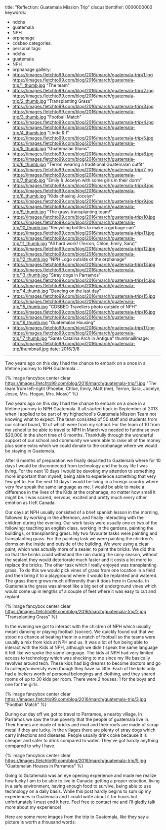 title: "Reflection: Guatemala Mission Trip"
disqusIdentifier: 0000000003
keywords:
- ndchs
- guatemala
- NPH
- orphanage
- cdsbeo
categories:
- personal
tags:
- ndchs
- guatemala
- NPH
- orphanage
gallery:
- https://images.fletchto99.com/blog/2016/march/guatemala-trip/1.jpg https://images.fletchto99.com/blog/2016/march/guatemala-trip/1_thumb.jpg "The team"
- https://images.fletchto99.com/blog/2016/march/guatemala-trip/2.jpg https://images.fletchto99.com/blog/2016/march/guatemala-trip/2_thumb.jpg "Transplanting Grass"
- https://images.fletchto99.com/blog/2016/march/guatemala-trip/3.jpg https://images.fletchto99.com/blog/2016/march/guatemala-trip/3_thumb.jpg "Football Match"
- https://images.fletchto99.com/blog/2016/march/guatemala-trip/4.jpg https://images.fletchto99.com/blog/2016/march/guatemala-trip/4_thumb.jpg "Linda & I"
- https://images.fletchto99.com/blog/2016/march/guatemala-trip/5.jpg https://images.fletchto99.com/blog/2016/march/guatemala-trip/5_thumb.jpg "Guatemalan Slums"
- https://images.fletchto99.com/blog/2016/march/guatemala-trip/6.jpg https://images.fletchto99.com/blog/2016/march/guatemala-trip/6_thumb.jpg "Terron wearing a traditional Guatemalan outfit"
- https://images.fletchto99.com/blog/2016/march/guatemala-trip/7.jpg https://images.fletchto99.com/blog/2016/march/guatemala-trip/7_thumb.jpg "Emily & Jocelyn with some girls in their dorm"
- https://images.fletchto99.com/blog/2016/march/guatemala-trip/8.jpg https://images.fletchto99.com/blog/2016/march/guatemala-trip/8_thumb.jpg "Kids chasing Jocelyn"
- https://images.fletchto99.com/blog/2016/march/guatemala-trip/9.jpg https://images.fletchto99.com/blog/2016/march/guatemala-trip/9_thumb.jpg "The grass transplanting team!"
- https://images.fletchto99.com/blog/2016/march/guatemala-trip/10.jpg https://images.fletchto99.com/blog/2016/march/guatemala-trip/10_thumb.jpg "Recycling bottles to make a garbage can"
- https://images.fletchto99.com/blog/2016/march/guatemala-trip/11.jpg https://images.fletchto99.com/blog/2016/march/guatemala-trip/11_thumb.jpg "All hard work! (Terron, Chloe, Emily, Sara)"
- https://images.fletchto99.com/blog/2016/march/guatemala-trip/12.jpg https://images.fletchto99.com/blog/2016/march/guatemala-trip/12_thumb.jpg "NPH Logo outside of the orphanage"
- https://images.fletchto99.com/blog/2016/march/guatemala-trip/13.jpg https://images.fletchto99.com/blog/2016/march/guatemala-trip/13_thumb.jpg "Stray dogs in Parramos"
- https://images.fletchto99.com/blog/2016/march/guatemala-trip/14.jpg https://images.fletchto99.com/blog/2016/march/guatemala-trip/14_thumb.jpg "Dancing on the last day"
- https://images.fletchto99.com/blog/2016/march/guatemala-trip/15.jpg https://images.fletchto99.com/blog/2016/march/guatemala-trip/15_thumb.jpg "CDSBEO Travellers photo outside of NPH"
- https://images.fletchto99.com/blog/2016/march/guatemala-trip/16.jpg https://images.fletchto99.com/blog/2016/march/guatemala-trip/16_thumb.jpg "Guatemalan Housing"
- https://images.fletchto99.com/blog/2016/march/guatemala-trip/17.jpg https://images.fletchto99.com/blog/2016/march/guatemala-trip/17_thumb.jpg "Santa Catalina Arch in Antigua"
thumbnailImage: https://images.fletchto99.com/blog/2016/march/guatemala-trip/thumbnail.jpg
date: 2016/3/8
---

Two years ago on this day I had the chance to embark on a once in a lifetime journey to NPH Guatemala...
<!-- excerpt -->

{% image fancybox center clear https://images.fletchto99.com/blog/2016/march/guatemala-trip/1.jpg "The team from left-right (Phoebe, Chloe, Emily, Matt (me), Terron, Sara, Jocelyn, Jesse, Mrs. Hogan, Mrs. Moss)" %}

Two years ago on this day I had the chance to embark on a once in a lifetime journey to NPH Guatemala. It all started back in September of 2013 when I applied to be part of my highschool's Guatemala Mission Team not knowing what to expect. The team consisted of 50 staff and students from our school board, 10 of which were from my school. For the team of 10 from my school to be able to travel to NPH in March we needed to fundraise over $20,000 in the short time of 6 months. Thankfully through the wonderful support of our school and community we were able to raise all of the money plus some extra which we could donate to the orphanage where we would be staying in Guatemala.

After 6 months of preparation we finally departed to Guatemala where for 10 days I would be disconnected from technology and the busy life I was living. For the next 10 days I would be devoting my attention to something more important than myself, being able to experience something that very few get to. For the next 10 days I would be living in a foreign country where very few speak the same language as me. I would be able to make a difference in the lives of the Kids at the orphanage, no matter how small it might be. I was scared, nervous, excited and pretty much every other emotion as I left Canada.

Our days at NPH usually consisted of a brief spanish lesson in the morning, followed by working in the afternoon, and finally interacting with the children during the evening. Our work tasks were usually one or two of the following: teaching an english class, working in the gardens, painting the buildings, or transplanting grass. My two favourite tasks were painting and transplanting grass. For the painting task we were painting the children's dorms on the inside and outside of the building. We were using a clear paint, which was actually more of a sealer, to paint the bricks. We did this so that the brinks could withstand the rain during the rainy season, without the sealant they would deteriorate much faster and it costs a lot more to replace the bricks. The other task which I really enjoyed was transplanting grass. To do this we would pick vines of grass from one location in a field and then bring it to a playground where it would be replanted and watered. The grass there grows much differently than it does here in Canada. In Guatemala the grass was almost like a big set of underground vines which would come up in lengths of a couple of feet where it was easy to cut and replant.

{% image fancybox center clear https://images.fletchto99.com/blog/2016/march/guatemala-trip/2.jpg "Transplanting Grass" %}

In the evening we got to interact with the children of NPH which usually meant dancing or playing football (soccer). We quickly found out that we stood no chance at beating them in a match of football so the teams were usually a mix from kids at NPH and us. It was a lot of fun being able to interact with the Kids at NPH, although we didn't speak the same language it felt like we spoke the same language. The kids at NPH had very limited access to technology which was shocking to me since my life basically revolves around tech. These kids had big dreams to become doctors and go to college/university even though they have so little. Each of the kids only had a lockers worth of personal belongings and clothing, and they shared rooms of up to 30 kids per room. There were 2 houses: 1 for the boys and one for the girls.

{% image fancybox center clear https://images.fletchto99.com/blog/2016/march/guatemala-trip/3.jpg "Football Match" %}

During our day off we got to travel to Parramos, a nearby village. In Parramos we saw the true poverty that the people of guatemala live in. Their homes are made of bricks and mud and their roofs are made of scrap metal if they are lucky. In the villages there are plenty of stray dogs which carry infections and diseases. People usually drink coke because it is cheaper and safer to drink compared to water. They've got hardly anything compared to why I have.

{% image fancybox center clear https://images.fletchto99.com/blog/2016/march/guatemala-trip/5.jpg "Guatemalan Houses in Parramos" %}

Going to Gutatemala was an eye opening experience and made me realize how lucky I am to be able to live in Canada: getting a proper eduction, living in a safe environment, having enough food to survive, being able to use technology on a daily basis. While this post hardly begins to sum up my experiences in Guatemala and I could write about it for hours but unfortunately I must end it here. Feel free to contact me and I'll gladly talk more about my experience!

Here are some more images from the trip to Guatemala, like they say a picture is worth a thousand words:
<!-- more -->
